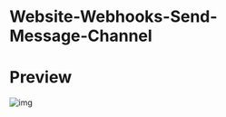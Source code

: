 # Website-Webhooks-Send-Message-Channel
# Preview
![img](https://cdn.discordapp.com/attachments/1353927354820460645/1379322966243934208/20250603_115650.jpg?ex=683fd21d&is=683e809d&hm=4acf96947d37831876e14418ecc30acca2380a57aa9ebb772ebf2e653a09bbb8&)
